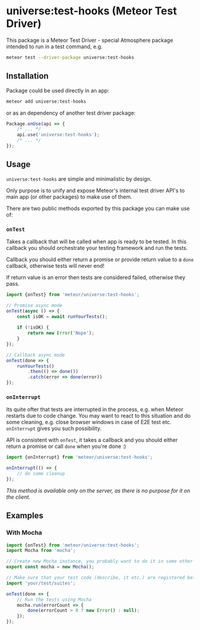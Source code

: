 # universe:test-hooks (Meteor Test Driver)

This package is a Meteor Test Driver - special Atmosphere package intended to run in a test command, e.g.

```bash
meteor test --driver-package universe:test-hooks
```

## Installation

Package could be used directly in an app:

```bash
meteor add universe:test-hooks
```

or as an dependency of another test driver package:

```javascript
Package.onUse(api => {
    /* ... */
    api.use('universe:test-hooks');
    /* ... */
});
```

## Usage

`universe:test-hooks` are simple and minimalistic by design.

Only purpose is to unify and expose Meteor's internal test driver API's to main app (or other packages) to make use of them.

There are two public methods exported by this package you can make use of:

### `onTest`

Takes a callback that will be called when app is ready to be tested.
In this callback you should orchestrate your testing framework and run the tests.

Callback you should either return a promise or provide return value to a `done` callback, otherwise tests will never end!

If return value is an error then tests are considered failed, otherwise they pass.

```javascript
import {onTest} from 'meteor/universe:test-hooks';

// Promise async mode
onTest(async () => {
    const isOK = await runYourTests();
    
    if (!isOK) {
        return new Error('Nope');
    }
});

// Callback async mode
onTest(done => {
    runYourTests()
        .then(() => done())
        .catch(error => done(error))
});
```

### `onInterrupt`

Its quite ofter that tests are interrupted in the process, e.g. when Meteor restarts due to code change.
You may want to react to this situation and do some cleaning, e.g. close browser windows in case of E2E test etc.
`onInterrupt` gives you such possibility.

API is consistent with `onTest`, it takes a callback and you should either return a promise or call `done` when you're done :)

```javascript
import {onInterrupt} from 'meteor/universe:test-hooks';

onInterrupt(() => {
    // do some cleanup
});
```

*This method is available only on the server, as there is no purpose for it on the client.*

## Examples

### With Mocha

```javascript
import {onTest} from 'meteor/universe:test-hooks';
import Mocha from 'mocha';

// Create new Mocha instance, you probably want to do it in some other file
export const mocha = new Mocha();

// Make sure that your test code (describe, it etc.) are registered before and using above mocha instance
import 'your/test/suites';

onTest(done => {
    // Run the tests using Mocha
    mocha.run(errorCount => {
        done(errorCount > 0 ? new Error() : null);
    });
});
```